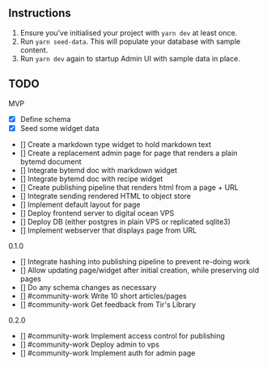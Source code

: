 

## Instructions

1. Ensure you’ve initialised your project with `yarn dev` at least once.
2. Run `yarn seed-data`. This will populate your database with sample content.
3. Run `yarn dev` again to startup Admin UI with sample data in place.



## TODO

MVP
- [x] Define schema
- [x] Seed some widget data
- [] Create a markdown type widget to hold markdown text
- [] Create a replacement admin page for page that renders a plain bytemd document
- [] Integrate bytemd doc with markdown widget
- [] Integrate bytemd doc with recipe widget
- [] Create publishing pipeline that renders html from a page + URL
- [] Integrate sending rendered HTML to object store
- [] Implement default layout for page
- [] Deploy frontend server to digital ocean VPS
- [] Deploy DB (either postgres in plain VPS or replicated sqlite3)
- [] Implement webserver that displays page from URL

0.1.0
- [] Integrate hashing into publishing pipeline to prevent re-doing work
- [] Allow updating page/widget after initial creation, while preserving old pages
- [] Do any schema changes as necessary
- [] #community-work Write 10 short articles/pages
- [] #community-work Get feedback from Tir's Library

0.2.0
- [] #community-work Implement access control for publishing
- [] #community-work Deploy admin to vps
- [] #community-work Implement auth for admin page


